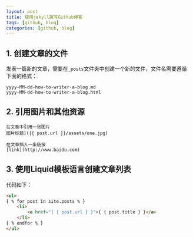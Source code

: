 ```yaml
---
layout: post
title: 使用jekyll撰写GitHub博客
tags: [github, blog]
categories: [github, blog]
---
```




## 1. 创建文章的文件

发表一篇新的文章，需要在`_posts`文件夹中创建一个新的文件，文件名需要遵循下面的格式：

	yyyy-MM-dd-how-to-writer-a-blog.md
	yyyy-MM-dd-how-to-writer-a-blog.html
	
## 2. 引用图片和其他资源

	在文章中引用一张图片
	图片标题]({{ post.url }}/assets/one.jpg)

	在文章插入一条链接
	[link](http://www.baidu.com)


## 3. 使用Liquid模板语言创建文章列表

代码如下：

``` html
<ul>
{ % for post in site.posts % }
	<li>
		<a href="{ { post.url } }">{ { post.title } }</a>
	</li>
{ % endfor % }
</ul>
```

